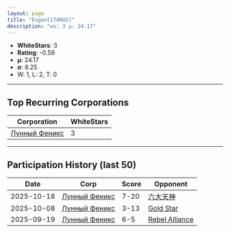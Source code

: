 ```yaml
---
layout: page
title: "Evgen[174RUS]"
description: "ws: 3 μ: 24.17"
---
```

- **WhiteStars**: 3
- **Rating**: -0.59
- **μ**: 24.17  
- **σ**: 8.25
- W: 1, L: 2, T: 0

---

## Top Recurring Corporations

| Corporation | WhiteStars |
| --- | --- |
| [Лунный Феникс](https://ws.tsl.rocks/corp/457b7f76314e0ee24752aaf2396afac9027cfbdcca2a9863add962250ccbf389/) | 3 |

---

## Participation History (last 50)

| Date | Corp | Score | Opponent |
| --- | --- | --- | --- |
| 2025-10-18 | [Лунный Феникс](https://ws.tsl.rocks/corp/457b7f76314e0ee24752aaf2396afac9027cfbdcca2a9863add962250ccbf389/) | 7-20 | [六大天神](https://ws.tsl.rocks/corp/28f06b2ed8c2d55fe437095ed09cf6559986f0bb3ea5ff99509341b5dbf04d65/) |
| 2025-10-08 | [Лунный Феникс](https://ws.tsl.rocks/corp/457b7f76314e0ee24752aaf2396afac9027cfbdcca2a9863add962250ccbf389/) | 3-13 | [Gold Star](https://ws.tsl.rocks/corp/4f4d16d4a152e144c7bddd46c7d63debbbd550fdae5fe720860a334546330de2/) |
| 2025-09-19 | [Лунный Феникс](https://ws.tsl.rocks/corp/457b7f76314e0ee24752aaf2396afac9027cfbdcca2a9863add962250ccbf389/) | 6-5 | [Rebel Alliance](https://ws.tsl.rocks/corp/63e58bd850ba84e710d43b92c7489a3beb350ab8e665a10e7a7e3ab4acdf8df9/) |